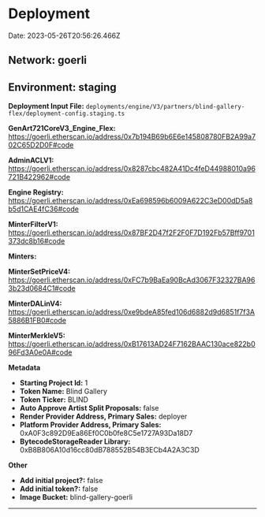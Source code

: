 
# Deployment

Date: 2023-05-26T20:56:26.466Z

## **Network:** goerli

## **Environment:** staging

**Deployment Input File:** `deployments/engine/V3/partners/blind-gallery-flex/deployment-config.staging.ts`

**GenArt721CoreV3_Engine_Flex:** https://goerli.etherscan.io/address/0x7b194B69b6E6e145808780FB2A99a702C65D2D0F#code

**AdminACLV1:** https://goerli.etherscan.io/address/0x8287cbc482A41Dc4feD44988010a96721B422962#code

**Engine Registry:** https://goerli.etherscan.io/address/0xEa698596b6009A622C3eD00dD5a8b5d1CAE4fC36#code

**MinterFilterV1:** https://goerli.etherscan.io/address/0x87BF2D47f2F2F0F7D192Fb57Bff9701373dc8b16#code

**Minters:**

**MinterSetPriceV4:** https://goerli.etherscan.io/address/0xFC7b9BaEa90BcAd3067F32327BA963b23d0684C1#code

**MinterDALinV4:** https://goerli.etherscan.io/address/0xe9bdeA85fed106d6882d9d6851f7f3A5886B1FB0#code

**MinterMerkleV5:** https://goerli.etherscan.io/address/0xB17613AD24F7162BAAC130ace822b096Fd3A0e0A#code



**Metadata**

- **Starting Project Id:** 1
- **Token Name:** Blind Gallery
- **Token Ticker:** BLIND
- **Auto Approve Artist Split Proposals:** false
- **Render Provider Address, Primary Sales:** deployer
- **Platform Provider Address, Primary Sales:** 0xA0F3c892D9Ea86Ef0C0b0fe8C5e1727A93Da18D7
- **BytecodeStorageReader Library:** 0xB8B806A10d16cc80dB788552B54B3ECb4A2A3C3D

**Other**

- **Add initial project?:** false
- **Add initial token?:** false
- **Image Bucket:** blind-gallery-goerli

---

